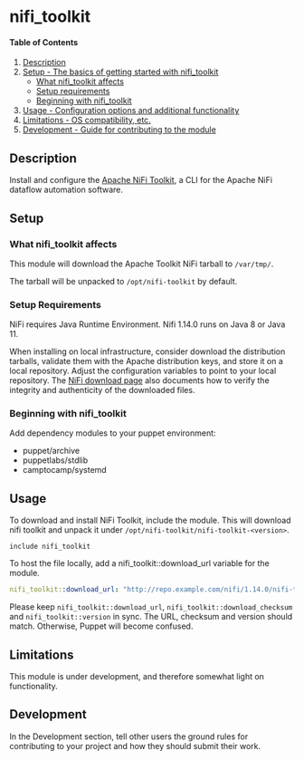 # nifi_toolkit

#### Table of Contents

1. [Description](#description)
2. [Setup - The basics of getting started with nifi_toolkit](#setup)
    * [What nifi_toolkit affects](#what-nifi_toolkit-affects)
    * [Setup requirements](#setup-requirements)
    * [Beginning with nifi_toolkit](#beginning-with-nifi_toolkit)
3. [Usage - Configuration options and additional functionality](#usage)
4. [Limitations - OS compatibility, etc.](#limitations)
5. [Development - Guide for contributing to the module](#development)

## Description

Install and configure the [Apache NiFi
Toolkit](https://nifi.apache.org/), a CLI for the Apache NiFi dataflow
automation software.

## Setup

### What nifi_toolkit affects

This module will download the Apache Toolkit NiFi tarball to
`/var/tmp/`.

The tarball will be unpacked to `/opt/nifi-toolkit` by default.

### Setup Requirements

NiFi requires Java Runtime Environment. Nifi 1.14.0 runs on Java 8 or Java 11.

When installing on local infrastructure, consider download the
distribution tarballs, validate them with the Apache distribution
keys, and store it on a local repository. Adjust the configuration
variables to point to your local repository. The [NiFi download
page](https://nifi.apache.org/download.html) also documents how to
verify the integrity and authenticity of the downloaded files.

### Beginning with nifi_toolkit

Add dependency modules to your puppet environment:

- puppet/archive
- puppetlabs/stdlib
- camptocamp/systemd

## Usage

To download and install NiFi Toolkit, include the module. This will
download nifi toolkit and unpack it under
`/opt/nifi-toolkit/nifi-toolkit-<version>`.

```puppet
include nifi_toolkit
```
To host the file locally, add a nifi_toolkit::download_url variable for the
module.

```yaml
nifi_toolkit::download_url: "http://repo.example.com/nifi/1.14.0/nifi-toolkit-1.14.0-bin.tar.gz"
```

Please keep `nifi_toolkit::download_url`,
`nifi_toolkit::download_checksum` and `nifi_toolkit::version` in sync.
The URL, checksum and version should match. Otherwise, Puppet will
become confused.

## Limitations

This module is under development, and therefore somewhat light on
functionality.

## Development

In the Development section, tell other users the ground rules for
contributing to your project and how they should submit their work.
